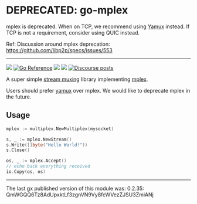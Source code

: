 # DEPRECATED: go-mplex

mplex is deprecated. When on TCP, we recommend using [Yamux](https://github.com/libp2p/go-yamux/) instead.
If TCP is not a requirement, consider using QUIC instead.

Ref: Discussion around mplex deprecation: https://github.com/libp2p/specs/issues/553

---

[![](https://img.shields.io/badge/made%20by-Protocol%20Labs-blue.svg?style=flat-square)](https://protocol.ai)
[![Go Reference](https://pkg.go.dev/badge/github.com/libp2p/go-mplex.svg)](https://pkg.go.dev/github.com/libp2p/go-mplex)
[![](https://img.shields.io/badge/project-libp2p-yellow.svg?style=flat-square)](https://libp2p.io/)
[![](https://img.shields.io/badge/freenode-%23libp2p-yellow.svg?style=flat-square)](http://webchat.freenode.net/?channels=%23libp2p)
[![Discourse posts](https://img.shields.io/discourse/https/discuss.libp2p.io/posts.svg)](https://discuss.libp2p.io)

A super simple [stream muxing](https://docs.libp2p.io/concepts/stream-multiplexing/) library implementing [mplex](https://github.com/libp2p/specs/tree/master/mplex).

Users should prefer [yamux](https://github.com/libp2p/go-libp2p/tree/master/p2p/muxer/yamux) over mplex. We would like to deprecate mplex in the future.

## Usage

```go
mplex := multiplex.NewMultiplex(mysocket)

s, _ := mplex.NewStream()
s.Write([]byte("Hello World!"))
s.Close()

os, _ := mplex.Accept()
// echo back everything received
io.Copy(os, os)
```

---

The last gx published version of this module was: 0.2.35: QmWGQQ6Tz8AdUpxktLf3zgnVN9Vy8fcWVezZJSU3ZmiANj
